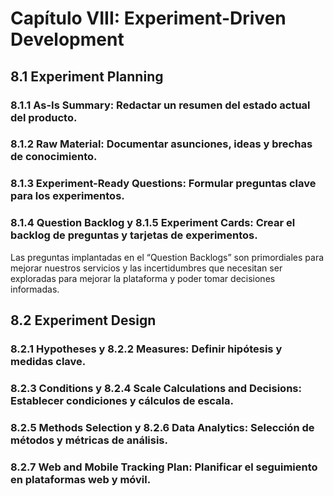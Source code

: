 # **Capítulo VIII: Experiment-Driven Development**
## 8.1 Experiment Planning
### 8.1.1 As-Is Summary: Redactar un resumen del estado actual del producto.
### 8.1.2 Raw Material: Documentar asunciones, ideas y brechas de conocimiento.
### 8.1.3 Experiment-Ready Questions: Formular preguntas clave para los experimentos.
### 8.1.4 Question Backlog y 8.1.5 Experiment Cards: Crear el backlog de preguntas y tarjetas de experimentos.
Las preguntas implantadas en el “Question Backlogs” son primordiales para mejorar
nuestros servicios y las incertidumbres que necesitan ser exploradas para mejorar la
plataforma y poder tomar decisiones informadas.
## 8.2 Experiment Design
### 8.2.1 Hypotheses y 8.2.2 Measures: Definir hipótesis y medidas clave.
### 8.2.3 Conditions y 8.2.4 Scale Calculations and Decisions: Establecer condiciones y cálculos de escala.
### 8.2.5 Methods Selection y 8.2.6 Data Analytics: Selección de métodos y métricas de análisis.
### 8.2.7 Web and Mobile Tracking Plan: Planificar el seguimiento en plataformas web y móvil.
